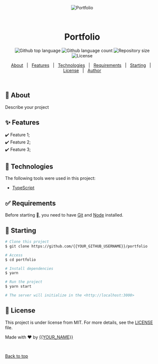 <div align="center" id="top"> 
  <img src="./.github/app.gif" alt="Portfolio" />

&#xa0;

  <!-- <a href="https://portfolio.netlify.app">Demo</a> -->
</div>

<h1 align="center">Portfolio</h1>

<p align="center">
  <img alt="Github top language" src="https://img.shields.io/github/languages/top/{{YOUR_GITHUB_USERNAME}}/portfolio?color=56BEB8">

  <img alt="Github language count" src="https://img.shields.io/github/languages/count/{{YOUR_GITHUB_USERNAME}}/portfolio?color=56BEB8">

  <img alt="Repository size" src="https://img.shields.io/github/repo-size/{{YOUR_GITHUB_USERNAME}}/portfolio?color=56BEB8">

  <img alt="License" src="https://img.shields.io/github/license/{{YOUR_GITHUB_USERNAME}}/portfolio?color=56BEB8">

  <!-- <img alt="Github issues" src="https://img.shields.io/github/issues/{{YOUR_GITHUB_USERNAME}}/portfolio?color=56BEB8" /> -->

  <!-- <img alt="Github forks" src="https://img.shields.io/github/forks/{{YOUR_GITHUB_USERNAME}}/portfolio?color=56BEB8" /> -->

  <!-- <img alt="Github stars" src="https://img.shields.io/github/stars/{{YOUR_GITHUB_USERNAME}}/portfolio?color=56BEB8" /> -->
</p>

<!-- Status -->

<!-- <h4 align="center">
	🚧  Portfolio 🚀 Under construction...  🚧
</h4>

<hr> -->

<p align="center">
  <a href="#dart-about">About</a> &#xa0; | &#xa0; 
  <a href="#sparkles-features">Features</a> &#xa0; | &#xa0;
  <a href="#rocket-technologies">Technologies</a> &#xa0; | &#xa0;
  <a href="#white_check_mark-requirements">Requirements</a> &#xa0; | &#xa0;
  <a href="#checkered_flag-starting">Starting</a> &#xa0; | &#xa0;
  <a href="#memo-license">License</a> &#xa0; | &#xa0;
  <a href="https://github.com/{{YOUR_GITHUB_USERNAME}}" target="_blank">Author</a>
</p>

<br>

## :dart: About

Describe your project

## :sparkles: Features

:heavy_check_mark: Feature 1;\
:heavy_check_mark: Feature 2;\
:heavy_check_mark: Feature 3;

## :rocket: Technologies

The following tools were used in this project:

- [TypeScript](https://www.typescriptlang.org/)

## :white_check_mark: Requirements

Before starting :checkered_flag:, you need to have [Git]() and [Node]() installed.

## :checkered_flag: Starting

```bash
# Clone this project
$ git clone https://github.com/{{YOUR_GITHUB_USERNAME}}/portfolio

# Access
$ cd portfolio

# Install dependencies
$ yarn

# Run the project
$ yarn start

# The server will initialize in the <http://localhost:3000>
```

## :memo: License

This project is under license from MIT. For more details, see the [LICENSE](LICENSE.md) file.

Made with :heart: by <a href="https://github.com/{{YOUR_GITHUB_USERNAME}}" target="_blank">{{YOUR_NAME}}</a>

&#xa0;

<a href="#top">Back to top</a>
